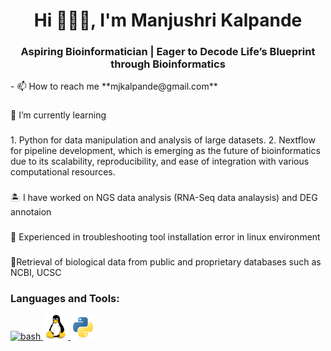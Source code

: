 
<h1 align="center">Hi 🙋🏻‍♀️, I'm Manjushri Kalpande</h1>
<h3 align="center">Aspiring Bioinformatician | Eager to Decode Life’s Blueprint through Bioinformatics</h3>
- 📫 How to reach me **mjkalpande@gmail.com**
<h3 align="left"></h3>
<p align="left">
</p>
🌱 I’m currently learning 
<h3 align="left"></h3>
<p align="left">
</p>
1. Python for data manipulation and analysis of large datasets.
2. Nextflow for pipeline development, which is emerging as the future of bioinformatics due to its scalability, reproducibility, and ease of integration with various computational resources.
<h3 align="left"></h3>
<p align="left">
</p>
🏝️ I have worked on NGS data analysis (RNA-Seq data analaysis) and DEG annotaion
<h3 align="left"></h3>
<p align="left">
</p>
🚀 Experienced in troubleshooting tool installation error in linux environment
<h3 align="left"></h3>
<p align="left">
</p>
🌱Retrieval of biological data from public and proprietary databases such as NCBI, UCSC 



<h3 align="left">Languages and Tools:</h3>
<p align="left"> <a href="https://www.gnu.org/software/bash/" target="_blank" rel="noreferrer"> <img src="https://www.vectorlogo.zone/logos/gnu_bash/gnu_bash-icon.svg" alt="bash" width="40" height="40"/> </a> <a href="https://www.linux.org/" target="_blank" rel="noreferrer"> <img src="https://raw.githubusercontent.com/devicons/devicon/master/icons/linux/linux-original.svg" alt="linux" width="40" height="40"/> </a> <a href="https://www.python.org" target="_blank" rel="noreferrer"> <img src="https://raw.githubusercontent.com/devicons/devicon/master/icons/python/python-original.svg" alt="python" width="40" height="40"/> </a> </p>
